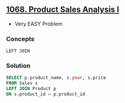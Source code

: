 ## [1068. Product Sales Analysis I](https://leetcode.com/problems/product-sales-analysis-i/description/?envType=study-plan-v2&envId=top-sql-50)
* Very EASY Problem

### Concepts
`LEFT JOIN`

### Solution
```sql
SELECT p.product_name, s.year, s.price
FROM Sales s
LEFT JOIN Product p
ON s.product_id = p.product_id
```